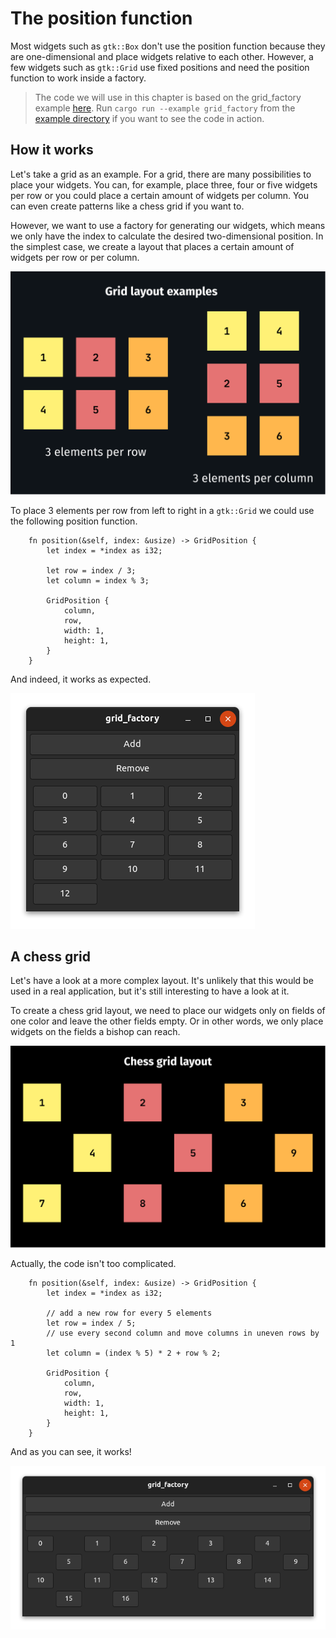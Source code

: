 # The position function

Most widgets such as `gtk::Box` don't use the position function because they are one-dimensional and place widgets relative to each other. However, a few widgets such as `gtk::Grid` use fixed positions and need the position function to work inside a factory.

> The code we will use in this chapter is based on the grid_factory example [here](https://github.com/AaronErhardt/relm4/blob/main/relm4-examples/examples/grid_factory.rs). Run `cargo run --example grid_factory` from the [example directory](https://github.com/AaronErhardt/relm4/tree/main/relm4-examples) if you want to see the code in action.

## How it works

Let's take a grid as an example. For a grid, there are many possibilities to place your widgets. You can, for example, place three, four or five widgets per row or you could place a certain amount of widgets per column. You can even create patterns like a chess grid if you want to.

However, we want to use a factory for generating our widgets, which means we only have the index to calculate the desired two-dimensional position. In the simplest case, we create a layout that places a certain amount of widgets per row or per column.

![Grid layout example](img/grid_layout.svg)

To place 3 elements per row from left to right in a `gtk::Grid` we could use the following position function.

```rust,no_run,noplayground
    fn position(&self, index: &usize) -> GridPosition {
        let index = *index as i32;

        let row = index / 3;
        let column = index % 3;

        GridPosition {
            column,
            row,
            width: 1,
            height: 1,
        }
    }
```

And indeed, it works as expected.

![Row placement grid screenshot](img/row_grid_screenshot.png)

## A chess grid

Let's have a look at a more complex layout. It's unlikely that this would be used in a real application, but it's still interesting to have a look at it.

To create a chess grid layout, we need to place our widgets only on fields of one color and leave the other fields empty. Or in other words, we only place widgets on the fields a bishop can reach.

![Grid layout example](img/chess_layout.svg)

Actually, the code isn't too complicated.

```rust,no_run,noplayground
    fn position(&self, index: &usize) -> GridPosition {
        let index = *index as i32;

        // add a new row for every 5 elements
        let row = index / 5;
        // use every second column and move columns in uneven rows by 1
        let column = (index % 5) * 2 + row % 2;

        GridPosition {
            column,
            row,
            width: 1,
            height: 1,
        }
    }
```

And as you can see, it works!

![Chess grid layout screenshot](img/chess_grid_screenshot.png)